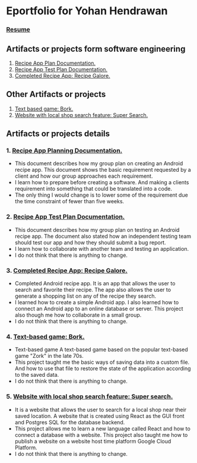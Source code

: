 # Eportfolio for Yohan Hendrawan
### [Resume](https://github.com/centuryorder/Eportfolio/blob/master/Resume)
## Artifacts or projects form software engineering
1. [Recipe App Plan Documentation.](https://docs.google.com/document/d/1x-oBQozXc0KV2VCZILPoJpBXemT-pWt7Lr9LIIoeOBU/edit?usp=sharing)
2. [Recipe App Test Plan Documentation.](https://docs.google.com/document/d/1x-oBQozXc0KV2VCZILPoJpBXemT-pWt7Lr9LIIoeOBU/edit?usp=sharing)
3. [Completed Recipe App: Recipe Galore.](https://gitlab.com/Centuryorder/RecipeAndroidApp.git)
## Other Artifacts or projects
1. [Text based game: Bork.](https://github.com/centuryorder/cpsc240_group2_project)
2. [Website with local shop search feature: Super Search.](https://gitlab.com/Centuryorder/supersearch.git)
## Artifacts or projects details
### 1. [Recipe App Planning Documentation.](https://docs.google.com/document/d/1x-oBQozXc0KV2VCZILPoJpBXemT-pWt7Lr9LIIoeOBU/edit)
   * This document describes how my group plan on creating an Android recipe app. This document shows the basic requirement requested by a client and how our group approaches each requirement.
   * I learn how to prepare before creating a software. And making a clients requirement into something that could be translated into a code.
   * The only thing I would change is to lower some of the requirement due the time constraint of fewer than five weeks.
   
### 2. [Recipe App Test Plan Documentation.](https://docs.google.com/document/d/1K8aK00TtRqugdUm1JNZ9M00WNMPXNvQ6ghaE-ZjUbAk/edit)
   * This document describes how my group plan on testing an Android recipe app. The document also stated how an independent testing team should test our app and how they should submit a bug report.
   * I learn how to collaborate with another team and testing an application.
   * I do not think that there is anything to change.
    
### 3. [Completed Recipe App: Recipe Galore.](https://gitlab.com/Centuryorder/RecipeAndroidApp.git)
  * Completed Android recipe app. It is an app that allows the user to search and favorite their recipe. The app also allows the user to generate a shopping list on any of the recipe they search.
  * I learned how to create a simple Android app. I also learned how to connect an Android app to an online database or server. This project also though me how to collaborate in a small group.
  * I do not think that there is anything to change.

### 4. [Text-based game: Bork.](https://github.com/centuryorder/cpsc240_group2_project)
  * Text-based game A text-based game based on the popular text-based game "Zork" in the late 70s.
  * This project taught me the basic ways of saving data into a custom file. And how to use that file to restore the state of the application according to the saved data.
  * I do not think that there is anything to change.
  

### 5. [Website with local shop search feature: Super search.](https://gitlab.com/Centuryorder/supersearch.git)
  * It is a website that allows the user to search for a local shop near their saved location. A website that is created using React as the GUI front and Postgres SQL for the database backend.
  * This project allows me to learn a new language called React and how to connect a database with a website. This project also taught me how to publish a website on a website host time platform Google Cloud Platform.
  * I do not think that there is anything to change.
